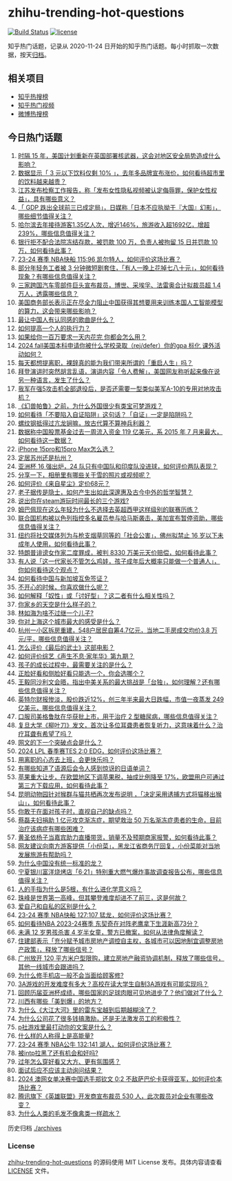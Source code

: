 # zhihu-trending-hot-questions

[![Build Status](https://github.com/justjavac/zhihu-trending-hot-questions/workflows/ci/badge.svg?branch=master)](https://github.com/justjavac/zhihu-trending-hot-questions/actions)
[![license](https://img.shields.io/github/license/justjavac/zhihu-trending-hot-questions)](https://github.com/justjavac/zhihu-trending-hot-questions/blob/master/LICENSE)

知乎热门话题，记录从 2020-11-24
日开始的知乎热门话题。每小时抓取一次数据，按天[归档](./archives)。

## 相关项目

- [知乎热搜榜](https://github.com/justjavac/zhihu-trending-top-search)
- [知乎热门视频](https://github.com/justjavac/zhihu-trending-hot-video)
- [微博热搜榜](https://github.com/justjavac/weibo-trending-hot-search)

## 今日热门话题

<!-- BEGIN -->
<!-- 最后更新时间 Sun Jan 28 2024 13:14:43 GMT+0800 (China Standard Time) -->

1. [时隔 15 年，美国计划重新在英国部署核武器，这会对地区安全局势造成什么影响？](https://www.zhihu.com/question/641523230)
1. [数据显示「 3 元以下饮料仅剩 10% 」，去年多品牌宣布涨价，如何看待超市里的饮料越来越贵？](https://www.zhihu.com/question/641327515)
1. [江苏发布检察工作报告，称「发布女性隐私视频被认定侮辱罪，保护女性权益」，具有哪些意义？](https://www.zhihu.com/question/641626120)
1. [「 GDP 跌出全球前三已成定局」，日媒称「日本不应执拗于『大国』幻影」，哪些细节值得关注？](https://www.zhihu.com/question/641491755)
1. [哈尔滨去年接待游客1.35亿人次，增近146%，旅游收入超1692亿，增超239%，哪些信息值得关注？](https://www.zhihu.com/question/641349289)
1. [银行拒不配合法院冻结存款，被罚款 100 万，负责人被拘留 15 日并罚款 10 万，如何看待此事？](https://www.zhihu.com/question/641247945)
1. [23-24 赛季 NBA快船 115:96 凯尔特人，如何评价这场比赛？](https://www.zhihu.com/question/641623278)
1. [部分年轻务工者被 3 分钟微短剧套住，「有人一晚上花掉七八十元」，如何看待现象？有哪些信息值得关注？](https://www.zhihu.com/question/641295651)
1. [三家跨国汽车零部件巨头宣布裁员，博世、采埃孚、法雷奥合计拟裁员超 1.4 万人，透露哪些信息？](https://www.zhihu.com/question/641430166)
1. [美国商务部长表示正在尽全力阻止中国获得其想要用来训练本国人工智能模型的算力，这会带来哪些影响？](https://www.zhihu.com/question/641548009)
1. [最让中国人有认同感的歌曲是什么？](https://www.zhihu.com/question/59912134)
1. [如何提高一个人的执行力？](https://www.zhihu.com/question/19979300)
1. [如果给你一百万要求一天内花完 你都会怎么用？](https://www.zhihu.com/question/634202879)
1. [2024 fall美国本科申请你被什么学校录取（rej/defer）你的gpa 标化 课外活动如何？](https://www.zhihu.com/question/305352934)
1. [每天都想提离职，裸辞真的能为我们带来所谓的「重启人生」吗？](https://www.zhihu.com/question/641400023)
1. [拜登演讲时突然胡言乱语，演讲内容「令人费解」，美国网友称听起来像在说另一种语言，发生了什么？](https://www.zhihu.com/question/641518848)
1. [我军在强5攻击机全部退役后，是否还需要一型类似美军A-10的专用对地攻击机？](https://www.zhihu.com/question/639900960)
1. [《幻兽帕鲁》之前，为什么外国很少有类宝可梦游戏？](https://www.zhihu.com/question/641246212)
1. [如何看待「不要陷入自证陷阱」这句话？「自证」一定是陷阱吗？](https://www.zhihu.com/question/641332004)
1. [螺纹钢抵得过亢龙锏嘛，放古代算不算神兵利器？](https://www.zhihu.com/question/634785011)
1. [数据称中国股票基金过去一周流入资金 119 亿美元，系 2015 年 7 月来最大，如何看待这一数据？](https://www.zhihu.com/question/641348125)
1. [iPhone 15pro和15pro Max怎么选？](https://www.zhihu.com/question/637938852)
1. [定居苏州还是杭州？](https://www.zhihu.com/question/637468030)
1. [亚洲杯 16 强出炉，24 队只有中国队和印度队没进球，如何评价两队表现？](https://www.zhihu.com/question/641300405)
1. [分享一下，相册里有哪些关于雪的照片或视频呢？](https://www.zhihu.com/question/640680722)
1. [如何评价《来自星尘》定价68元？](https://www.zhihu.com/question/641296676)
1. [老子据传是隐士，如何产生出如此深邃惠及古今中外的哲学智慧？](https://www.zhihu.com/question/641469456)
1. [说出你在steam游玩时间最长的三个游戏?](https://www.zhihu.com/question/634392977)
1. [姆巴佩现在这么年轻为什么不选择去英超西甲这样级别的联赛历练？](https://www.zhihu.com/question/637319547)
1. [联合国机构被以色列指控多名雇员参与哈马斯袭击，美加宣布暂停资助，哪些信息值得关注？](https://www.zhihu.com/question/641512132)
1. [纽约将社交媒体列为与枪支烟草同等的「社会公害」，佛州拟禁止 16 岁以下未成年人使用，如何看待此事？](https://www.zhihu.com/question/641473165)
1. [特朗普诽谤女作家二度罪成，被判 8330 万美元天价赔偿，如何看待此事？](https://www.zhihu.com/question/641487510)
1. [有人说「这一代家长不管怎么鸡娃，孩子成年后大概率只能做一个普通人」，你如何看待这个观点？](https://www.zhihu.com/question/641217735)
1. [如何看待中国与新加坡互免签证？](https://www.zhihu.com/question/641155861)
1. [不开心的时候，你喜欢做什么呢？](https://www.zhihu.com/question/639484843)
1. [如何解释「奴性」或「讨好型」？这二者有什么相关性吗？](https://www.zhihu.com/question/641330204)
1. [你家乡的天空是什么样子的？](https://www.zhihu.com/question/641372337)
1. [林如海为啥不过继一个儿子?](https://www.zhihu.com/question/403095506)
1. [你对上海这个城市最大的感受是什么？](https://www.zhihu.com/question/570650821)
1. [杭州一小区拆房重建，548户居民自筹4.7亿元，当地二手房成交均价3.8 万元/平，哪些信息值得关注？](https://www.zhihu.com/question/641464817)
1. [怎么评价《最后的武士》这部电影？](https://www.zhihu.com/question/641153216)
1. [如何评价综艺《声生不息·家年华》第九期？](https://www.zhihu.com/question/641479900)
1. [孩子的成长过程中，最需要关注的是什么？](https://www.zhihu.com/question/639545231)
1. [正脸好看和侧脸好看只能选一个，你会选哪个？](https://www.zhihu.com/question/640297803)
1. [王毅同沙利文会晤，指出中美关系的最大挑战是「台独」，如何理解？还有哪些信息值得关注？](https://www.zhihu.com/question/641548277)
1. [英特尔财报惨淡，股价跌近12%，创三年半来最大日跌幅，市值一夜蒸发 249 亿美元，哪些信息值得关注？](https://www.zhihu.com/question/641430171)
1. [口服司美格鲁肽在华获批上市，用于治疗 2 型糖尿病，哪些信息值得关注？](https://www.zhihu.com/question/641345958)
1. [复旦大学《柳叶刀》发文，首次让多位耳聋患者恢复听力，这意味着什么？治疗耳聋有希望了吗？](https://www.zhihu.com/question/641296126)
1. [网文的下一个突破点会是什么？](https://www.zhihu.com/question/640577758)
1. [2024 LPL 春季赛TES 2:0 EDG，如何评价这场比赛？](https://www.zhihu.com/question/641543836)
1. [用离职的心态去上班，会更快乐吗？](https://www.zhihu.com/question/641400008)
1. [有哪些知道了语源后会令人感到惊讶的日语单词？](https://www.zhihu.com/question/571448170)
1. [苹果重大让步，在欧盟地区下调苹果税，抽成比例降至 17%，欧盟用户可通过第三方下载应用，如何看待此事？](https://www.zhihu.com/question/641464795)
1. [昆明动物园针对猴群与猫共栖再次发布说明 ，「决定采用诱捕方式将猫移出猴山」，如何看待此事？](https://www.zhihu.com/question/641469488)
1. [你敢于在面对孩子时，直视自己的缺点吗？](https://www.zhihu.com/question/640768684)
1. [蔡磊夫妇捐助 1 亿元攻克渐冻症，期望救治 50 万名渐冻症患者的生命，目前治疗该病症有哪些困难？](https://www.zhihu.com/question/641465431)
1. [黄圣依杨子当嘉宾助力直播带货，销量不及预期商家报警，如何看待此事？](https://www.zhihu.com/question/641462469)
1. [网友建议向南方游客提供「小份菜」，黑龙江省商务厅回复，小份菜能对当地发展旅游有帮助吗？](https://www.zhihu.com/question/641476391)
1. [为什么中国没有统一标准的龙？](https://www.zhihu.com/question/641412259)
1. [宁夏银川富洋烧烤店「6·21」特别重大燃气爆炸事故调查报告公布，哪些信息值得关注？](https://www.zhihu.com/question/641518290)
1. [人的手指为什么是5根，有什么进化学意义吗？](https://www.zhihu.com/question/31178576)
1. [珠峰是世界第一高峰，但其攀登难度却进不了前三，这是何故？](https://www.zhihu.com/question/638858982)
1. [爱自己和自私的区别是什么？](https://www.zhihu.com/question/640809541)
1. [23-24 赛季 NBA快船 127:107 猛龙，如何评价这场比赛？](https://www.zhihu.com/question/641460450)
1. [如何看待NBA 2023-24赛季 东契奇在对阵老鹰拿下生涯新高73分？](https://www.zhihu.com/question/641469291)
1. [未满 12 岁男孩杀害 4 岁半女童，警方已撤案，如何从法律角度解读？](https://www.zhihu.com/question/641402351)
1. [住建部表示「充分赋予城市房地产调控自主权，各城市可以因地制宜调整房地产政策」，释放了哪些信号？](https://www.zhihu.com/question/641313622)
1. [广州放开 120 平方米户型限购，建立房地产融资协调机制，释放了哪些信号，其他一线城市会跟进吗？](https://www.zhihu.com/question/641463017)
1. [为什么修手机店一般不会当面给顾客修?](https://www.zhihu.com/question/639820637)
1. [3A游戏的开发难度有多大？高校在读大学生自制3A游戏有可能实现吗？](https://www.zhihu.com/question/641383410)
1. [回顾历届亚洲杯成绩，哪些国家的足球肉眼可见地进步了？他们做对了什么？](https://www.zhihu.com/question/641342798)
1. [川西有哪些「美到爆」的地方？](https://www.zhihu.com/question/451876418)
1. [为什么《大江大河》里的雷东宝越到后期越糊涂了？](https://www.zhihu.com/question/444454200)
1. [为什么公司花了很多钱搞激励，还是无法激发员工的积极性？](https://www.zhihu.com/question/640415423)
1. [p社游戏里最打动你的文案是什么？](https://www.zhihu.com/question/638905251)
1. [什么样的人称得上是高能量?](https://www.zhihu.com/question/535994950)
1. [23-24 赛季 NBA公牛 132:141 湖人，如何评价这场比赛？](https://www.zhihu.com/question/641301134)
1. [被intp拉黑了还有机会和好吗?](https://www.zhihu.com/question/640838941)
1. [过年怎么穿好看又大方、更有氛围感？](https://www.zhihu.com/question/638134014)
1. [面试后应不应该主动询问结果？](https://www.zhihu.com/question/640071300)
1. [2024 澳网女单决赛中国选手郑钦文 0:2 不敌萨巴伦卡获得亚军，如何评价本场比赛？](https://www.zhihu.com/question/641520908)
1. [腾讯旗下《英雄联盟》开发商宣布裁员 530 人，此次裁员对企业有哪些改变？](https://www.zhihu.com/question/640789639)
1. [为什么人类的毛发不像禽类一样疏水？](https://www.zhihu.com/question/624387402)

<!-- END -->

历史归档 [./archives](./archives)

### License

[zhihu-trending-hot-questions](https://github.com/justjavac/zhihu-trending-hot-questions)
的源码使用 MIT License 发布。具体内容请查看 [LICENSE](./LICENSE) 文件。
